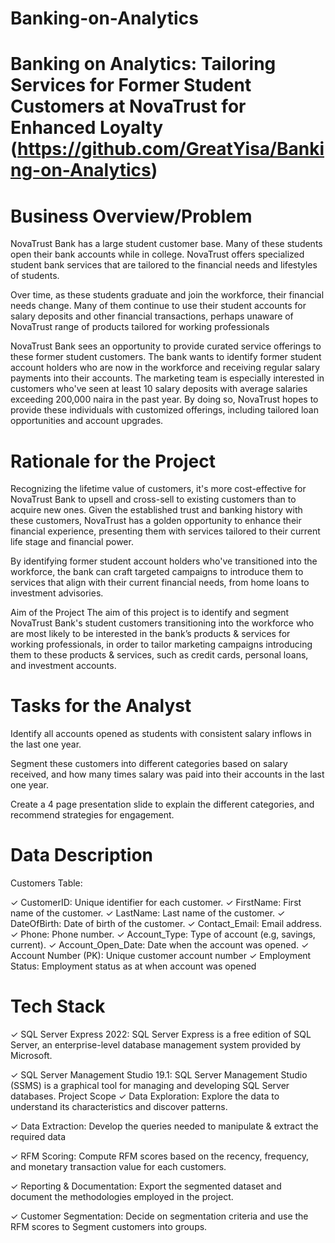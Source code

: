 # Banking-on-Analytics
# Banking on Analytics: Tailoring Services for Former Student Customers at NovaTrust for Enhanced Loyalty (https://github.com/GreatYisa/Banking-on-Analytics)
# Business Overview/Problem
NovaTrust Bank has a large student customer base. Many of these students open their bank accounts while in college. NovaTrust offers specialized student bank services that are tailored to the financial needs and lifestyles of students.

 

Over time, as these students graduate and join the workforce, their financial needs change. Many of them continue to use their student accounts for salary deposits and other financial transactions, perhaps unaware of NovaTrust range of products tailored for working professionals

 

NovaTrust Bank sees an opportunity to provide curated service offerings to these former student customers. The bank wants to identify former student account holders who are now in the workforce and receiving regular salary payments into their accounts. The marketing team is especially interested in customers who've seen at least 10 salary deposits with average salaries exceeding 200,000 naira in the past year. By doing so, NovaTrust hopes to provide these individuals with customized offerings, including tailored loan opportunities and account upgrades.

# Rationale for the Project
Recognizing the lifetime value of customers, it's more cost-effective for NovaTrust Bank to upsell and cross-sell to existing customers than to acquire new ones. Given the established trust and banking history with these customers, NovaTrust has a golden opportunity to enhance their financial experience, presenting them with services tailored to their current life stage and financial power.

 

By identifying former student account holders who've transitioned into the workforce, the bank can craft targeted campaigns to introduce them to services that align with their current financial needs, from home loans to investment advisories.

Aim of the Project
The aim of this project is to identify and segment NovaTrust Bank's student customers transitioning into the workforce who are most likely to be interested in the bank’s products & services for working professionals, in order to tailor marketing campaigns introducing them to these products & services, such as credit cards, personal loans, and investment accounts.


# Tasks for the Analyst

Identify all accounts opened as students with consistent salary inflows in the last one year.
 
Segment these customers into different categories based on salary received, and how many times salary was paid  into their accounts in the last one year.
 
Create a 4 page presentation slide to explain the different categories, and recommend strategies for engagement.
# Data Description
Customers Table:

✓ CustomerID: Unique identifier for each customer.
✓ FirstName: First name of the customer.
✓ LastName: Last name of the customer.
✓ DateOfBirth: Date of birth of the customer.
✓ Contact_Email: Email address.
✓ Phone: Phone number.
✓ Account_Type: Type of account (e.g, savings, current).
✓ Account_Open_Date: Date when the account was opened.
✓ Account Number (PK): Unique customer account number
✓ Employment Status: Employment status as at when account was opened
# Tech Stack
✓ SQL Server Express 2022: SQL Server Express is a free edition of SQL Server, an enterprise-level database management system provided by Microsoft. 
 
✓ SQL Server Management Studio 19.1: SQL Server Management Studio (SSMS) is a graphical tool for managing and developing SQL Server databases.
Project Scope
✓ Data Exploration: Explore the data to understand its characteristics and discover patterns.

✓ Data Extraction: Develop the queries needed to manipulate & extract the required data

✓ RFM Scoring: Compute RFM scores based on the recency, frequency, and monetary transaction value for each customers.

✓ Reporting & Documentation: Export the segmented dataset and document the methodologies employed in the project.

✓ Customer Segmentation: Decide on segmentation criteria and use the RFM scores to Segment customers into groups.
